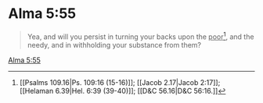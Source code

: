 # Alma 5:55

> Yea, and will you persist in turning your backs upon the <u>poor</u>[^a], and the needy, and in withholding your substance from them?

[Alma 5:55](https://www.churchofjesuschrist.org/study/scriptures/bofm/alma/5?lang=eng&id=p55#p55)


[^a]: [[Psalms 109.16|Ps. 109:16 (15-16)]]; [[Jacob 2.17|Jacob 2:17]]; [[Helaman 6.39|Hel. 6:39 (39-40)]]; [[D&C 56.16|D&C 56:16.]]

